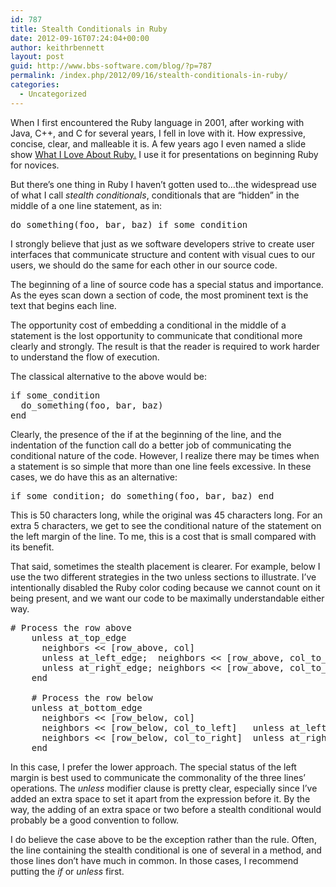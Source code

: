 ```yaml
---
id: 787
title: Stealth Conditionals in Ruby
date: 2012-09-16T07:24:04+00:00
author: keithrbennett
layout: post
guid: http://www.bbs-software.com/blog/?p=787
permalink: /index.php/2012/09/16/stealth-conditionals-in-ruby/
categories:
  - Uncategorized
---
```

When I first encountered the Ruby language in 2001, after working with Java, C++, and C for several years, I fell in love with it. How expressive, concise, clear, and malleable it is. A few years ago I even named a slide show [What I Love About Ruby.](https://speakerdeck.com/u/keithrbennett/p/what-i-love-about-ruby) I use it for presentations on beginning Ruby for novices.

But there&#8217;s one thing in Ruby I haven&#8217;t gotten used to&#8230;the widespread use of what I call _stealth conditionals_, conditionals that are &#8220;hidden&#8221; in the middle of a one line statement, as in:

<pre class="brush: ruby; title: ; notranslate" title="">do_something(foo, bar, baz) if some_condition
</pre>

I strongly believe that just as we software developers strive to create user interfaces that communicate structure and content with visual cues to our users, we should do the same for each other in our source code.

The beginning of a line of source code has a special status and importance. As the eyes scan down a section of code, the most prominent text is the text that begins each line.

The opportunity cost of embedding a conditional in the middle of a statement is the lost opportunity to communicate that conditional more clearly and strongly. The result is that the reader is required to work harder to understand the flow of execution.

The classical alternative to the above would be:

<pre class="brush: ruby; title: ; notranslate" title="">if some_condition
  do_something(foo, bar, baz)
end
</pre>

Clearly, the presence of the if at the beginning of the line, and the indentation of the function call do a better job of communicating the conditional nature of the code. However, I realize there may be times when a statement is so simple that more than one line feels excessive. In these cases, we do have this as an alternative:

<pre class="brush: ruby; title: ; notranslate" title="">if some_condition; do_something(foo, bar, baz) end
</pre>

This is 50 characters long, while the original was 45 characters long. For an extra 5 characters, we get to see the conditional nature of the statement on the left margin of the line. To me, this is a cost that is small compared with its benefit.

That said, sometimes the stealth placement is clearer. For example, below I use the two different strategies in the two unless sections to illustrate. I&#8217;ve intentionally disabled the Ruby color coding because we cannot count on it being present, and we want our code to be maximally understandable either way.

<pre class="brush: plain; title: ; notranslate" title=""># Process the row above
    unless at_top_edge
      neighbors &lt;&lt; [row_above, col]
      unless at_left_edge;  neighbors &lt;&lt; [row_above, col_to_left]  end
      unless at_right_edge; neighbors &lt;&lt; [row_above, col_to_right] end
    end

    # Process the row below
    unless at_bottom_edge
      neighbors &lt;&lt; [row_below, col]
      neighbors &lt;&lt; [row_below, col_to_left]   unless at_left_edge
      neighbors &lt;&lt; [row_below, col_to_right]  unless at_right_edge
    end
</pre>

In this case, I prefer the lower approach. The special status of the left margin is best used to communicate the commonality of the three lines&#8217; operations. The _unless_ modifier clause is pretty clear, especially since I&#8217;ve added an extra space to set it apart from the expression before it. By the way, the adding of an extra space or two before a stealth conditional would probably be a good convention to follow.

I do believe the case above to be the exception rather than the rule. Often, the line containing the stealth conditional is one of several in a method, and those lines don&#8217;t have much in common. In those cases, I recommend putting the _if_ or _unless_ first.